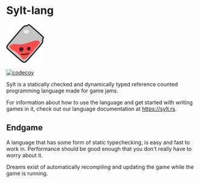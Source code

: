 # Sylt-lang

![The Sylt mascot](res/sylt.png)

[![codecov](https://codecov.io/gh/FredTheDino/sylt-lang/branch/main/graph/badge.svg?token=8NDZVU9NPN)](https://codecov.io/gh/FredTheDino/sylt-lang)

Sylt is a statically checked and dynamically typed reference counted programming
language made for game jams.

For information about how to use the language and get started with writing games
in it, check out our language documentation at https://sylt.rs.

## Endgame

A language that has some form of static typechecking, is easy and fast to work
in. Performance should be good enough that you don't really have to worry about
it.

Dreams exist of automatically recompiling and updating the game while the game is running.
